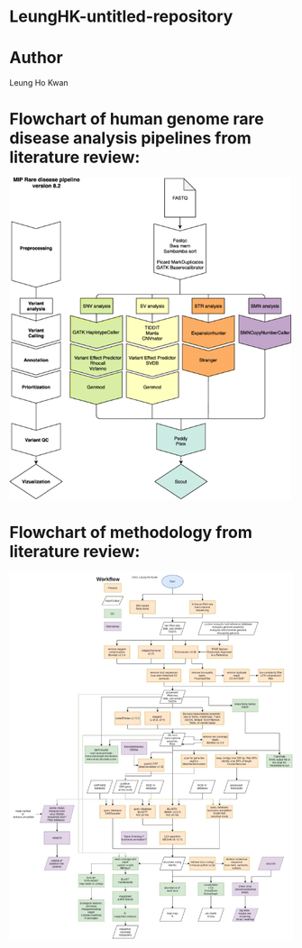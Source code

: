 # LeungHK-untitled-repository

# Author
Leung Ho Kwan

# Flowchart of human genome rare disease analysis pipelines from literature review:
<!--  ![Hi alt text](https://github.com/LeungHK/LeungHK-untitled-repository/blob/main/images/human%20genome%20rare%20disease%20analysis%20pipeline%205.png | width=100) -->

<img src="https://github.com/LeungHK/LeungHK-untitled-repository/blob/main/images/human%20genome%20rare%20disease%20analysis%20pipeline%205.png" width="500" />

# Flowchart of methodology from literature review:
![Hi alt text](https://github.com/LeungHK/MVP/blob/main/mosq%20virome%20workflow.jpg)
